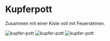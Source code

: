 # Kupferpott

Zusammen mit einer Kiste voll mit Feuersteinen.

![kupfer-pott](P1940797.JPG)
![kupfer-pott](P1940798.JPG)
![kupfer-pott](P1940801.JPG)
